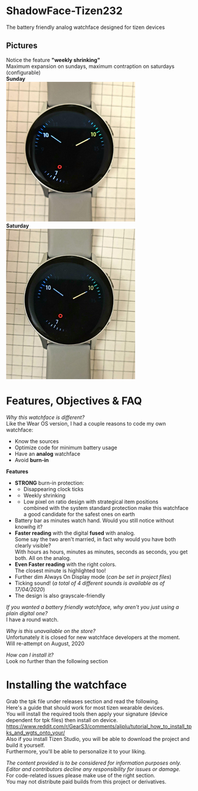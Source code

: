 # ShadowFace-Tizen232
The battery friendly analog watchface designed for tizen devices  

Pictures
--- 
Notice the feature **"weekly shrinking"**  
Maximum expansion on sundays, maximum contraption on saturdays (configurable)  
**Sunday**  
<img src="pic1.jpg" width="350" title="Watchface on sundays">  
**Saturday**  
 <img src="pic2.jpg" width="350" title="Watchface on saturdays">  

# Features, Objectives & FAQ
*Why this watchface is different?*  
Like the Wear OS version, I had a couple reasons to code my own watchface:  
* Know the sources
* Optimize code for minimum battery usage
* Have an **analog** watchface
* Avoid **burn-in**  

**Features**
* **STRONG** burn-in protection:  
* - Disappearing clock ticks  
* - Weekly shrinking  
* - Low pixel on ratio design with strategical item positions  
combined with the system standard protection make this watchface a good candidate for the safest ones on earth  
* Battery bar as minutes watch hand.  Would you still notice without knowihg it?
* **Faster reading** with the digital **fused** with analog.  
Some say the two aren't married, in fact why would you have both clearly visible?  
With hours as hours, minutes as minutes, seconds as seconds, you get both. All on the analog.
* **Even Faster reading** with the right colors.  
The closest minute is highlighted too!
* Further dim Always On Display mode (*can be set in project files*)
* Ticking sound! (*a total of 4 different sounds is available as of 17/04/2020*)
* The design is also grayscale-friendly

*If you wanted a battery friendly watchface, why aren't you just using a plain digital one?*  
I have a round watch.  

*Why is this unavailable on the store?*  
Unfortunately it is closed for new watchface developers at the moment.  
Will re-attempt on August, 2020  

*How can I install it?*  
Look no further than the following section

# Installing the watchface
Grab the tpk file under releases section and read the following.  
Here's a guide that should work for most tizen wearable devices.  
You will install the required tools then apply your signature (device dependent for tpk files) then install on device.  
https://www.reddit.com/r/GearS3/comments/aljplu/tutorial_how_to_install_tpks_and_wgts_onto_your/  
Also if you install Tizen Studio, you will be able to download the project and build it yourself.  
Furthermore, you'll be able to personalize it to your liking.  



*The content provided is to be considered for information purposes only.  
Editor and contributors decline any responsibility for issues or damage.*  
For code-related issues please make use of the right section.  
You may not distribute paid builds from this project or derivatives.
